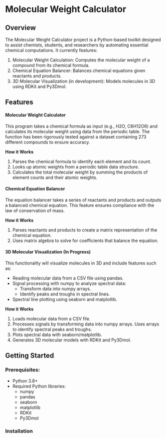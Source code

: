 # Molecular Weight Calculator
## Overview
The Molecular Weight Calculator project is a Python-based toolkit designed to assist chemists, students, and researchers by automating essential chemical computations. It currently features:
1. Molecular Weight Calculation: Computes the molecular weight of a compound from its chemical formula.
2. Chemical Equation Balancer: Balances chemical equations given reactants and products.
3. 3D Molecular Visualization (in development): Models molecules in 3D using RDKit and Py3Dmol.

## Features  
#### Molecular Weight Calculator
This program takes a chemical formula as input (e.g., H2O, C6H12O6) and calculates its molecular weight using data from the periodic table. The function has been rigorously tested against a dataset containing 273 different compounds to ensure accuracy.

**How it Works**
1. Parses the chemical formula to identify each element and its count.
2. Looks up atomic weights from a periodic table data structure.
3. Calculates the total molecular weight by summing the products of element counts and their atomic weights.

#### Chemical Equation Balancer
The equation balancer takes a series of reactants and products and outputs a balanced chemical equation. This feature ensures compliance with the law of conservation of mass.

**How it Works**
1. Parses reactants and products to create a matrix representation of the chemical equation.
2. Uses matrix algebra to solve for coefficients that balance the equation.
   
#### 3D Molecular Visualization (In Progress)
This functionality will visualize molecules in 3D and include features such as:
- Reading molecular data from a CSV file using pandas.
- Signal processing with numpy to analyze spectral data:
  - Transform data into numpy arrays.
  - Identify peaks and troughs in spectral lines.
- Spectral line plotting using seaborn and matplotlib.

**How it Works**
1. Loads molecular data from a CSV file.
2. Processes signals by transforming data into numpy arrays. Uses arrays to identify spectral peaks and troughs.
3. Plots spectral data with seaborn/matplotlib.
4. Generates 3D molecular models with RDKit and Py3Dmol.

## Getting Started
### Prerequisites:
- Python 3.8+
- Required Python libraries:
  - numpy
  - pandas
  - seaborn
  - matplotlib
  - RDKit
  - Py3Dmol
### Installation
